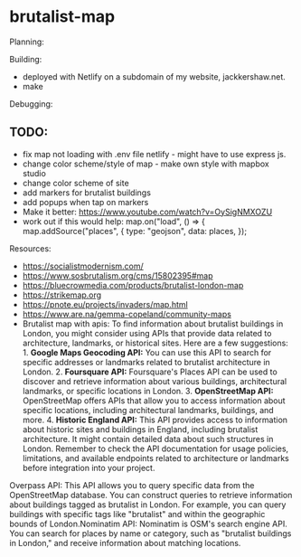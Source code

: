 # brutalist-map

Planning:

Building:

- deployed with Netlify on a subdomain of my website, jackkershaw.net.
- make

Debugging:

## TODO:

- fix map not loading with .env file netlify - might have to use express js.
- change color scheme/style of map - make own style with mapbox studio
- change color scheme of site
- add markers for brutalist buildings
- add popups when tap on markers
- Make it better: https://www.youtube.com/watch?v=OySigNMXOZU
- work out if this would help: map.on("load", () => {
  map.addSource("places", {
  type: "geojson",
  data: places,
  });

Resources:

- https://socialistmodernism.com/
- https://www.sosbrutalism.org/cms/15802395#map
- https://bluecrowmedia.com/products/brutalist-london-map
- https://strikemap.org
- https://pnote.eu/projects/invaders/map.html
- https://www.are.na/gemma-copeland/community-maps
- Brutalist map with apis: To find information about brutalist buildings in London, you might consider using APIs that provide data related to architecture, landmarks, or historical sites. Here are a few suggestions: 1. **Google Maps Geocoding API:** You can use this API to search for specific addresses or landmarks related to brutalist architecture in London. 2. **Foursquare API:** Foursquare's Places API can be used to discover and retrieve information about various buildings, architectural landmarks, or specific locations in London. 3. **OpenStreetMap API:** OpenStreetMap offers APIs that allow you to access information about specific locations, including architectural landmarks, buildings, and more. 4. **Historic England API:** This API provides access to information about historic sites and buildings in England, including brutalist architecture. It might contain detailed data about such structures in London. Remember to check the API documentation for usage policies, limitations, and available endpoints related to architecture or landmarks before integration into your project.

Overpass API: This API allows you to query specific data from the OpenStreetMap database. You can construct queries to retrieve information about buildings tagged as brutalist in London. For example, you can query buildings with specific tags like \"brutalist\" and within the geographic bounds of London.Nominatim API: Nominatim is OSM's search engine API. You can search for places by name or category, such as \"brutalist buildings in London,\" and receive information about matching locations.
